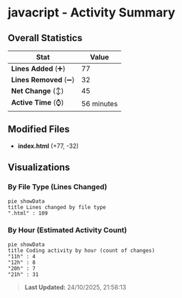 # javacript - Activity Summary 

## Overall Statistics

| Stat                   | Value                                                             |
| ---------------------- | ----------------------------------------------------------------- |
| **Lines Added** (➕)   | 77                                          |
| **Lines Removed** (➖) | 32                                        |
| **Net Change** (↕)    | 45                |
| **Active Time** (⌚)   | 56 minutes |


## Modified Files
- **index.html** (+77, -32)

## Visualizations

### By File Type (Lines Changed)

```mermaid
pie showData
title Lines changed by file type
".html" : 109
```

### By Hour (Estimated Activity Count)

```mermaid
pie showData
title Coding activity by hour (count of changes)
"11h" : 4
"12h" : 8
"20h" : 7
"21h" : 31
```


> **Last Updated:** 24/10/2025, 21:58:13